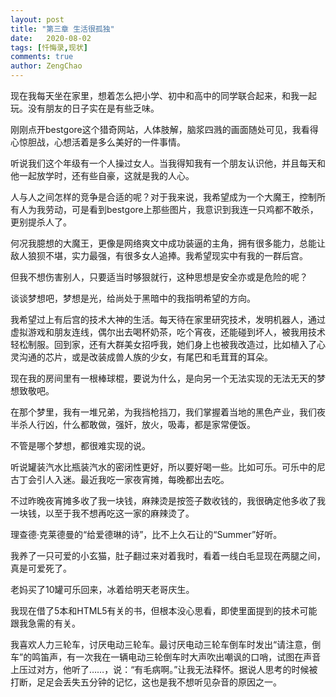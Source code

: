 ```yaml
---
layout: post
title: "第三章 生活很孤独"
date:   2020-08-02
tags: [忏悔录,现状]
comments: true
author: ZengChao
---
```


现在我每天坐在家里，想着怎么把小学、初中和高中的同学联合起来，和我一起玩。没有朋友的日子实在是有些乏味。

刚刚点开bestgore这个猎奇网站，人体肢解，脑浆四溅的画面随处可见，我看得心惊胆战，心想活着是多么美好的一件事情。

听说我们这个年级有一个人操过女人。当我得知我有一个朋友认识他，并且每天和他一起放学时，还有些自豪，这就是我的人心。

人与人之间怎样的竞争是合适的呢？对于我来说，我希望成为一个大魔王，控制所有人为我劳动，可是看到bestgore上那些图片，我意识到我连一只鸡都不敢杀，更别提杀人了。

何况我臆想的大魔王，更像是网络爽文中成功装逼的主角，拥有很多能力，总能让敌人狼狈不堪，实力最强，有很多女人追捧。我希望现实中有我的一群后宫。

但我不想伤害别人，只要适当时够狠就行，这种思想是安全亦或是危险的呢？

谈谈梦想吧，梦想是光，给尚处于黑暗中的我指明希望的方向。

我希望过上有后宫的技术大神的生活。每天待在家里研究技术，发明机器人，通过虚拟游戏和朋友连线，偶尔出去喝杯奶茶，吃个宵夜，还能碰到坏人，被我用技术轻松制服。回到家，还有大群美女招呼我，她们身上也被我改造过，比如植入了心灵沟通的芯片，或是改装成兽人族的少女，有尾巴和毛茸茸的耳朵。

现在我的房间里有一根棒球棍，要说为什么，是向另一个无法实现的无法无天的梦想致敬吧。

在那个梦里，我有一堆兄弟，为我挡枪挡刀，我们掌握着当地的黑色产业，我们夜半杀人行凶，什么都敢做，强奸，放火，吸毒，都是家常便饭。

不管是哪个梦想，都很难实现的说。

听说罐装汽水比瓶装汽水的密闭性更好，所以要好喝一些。比如可乐。可乐中的尼古丁会引人入迷。最近我吃一家夜宵摊，每晚都出去吃。

不过昨晚夜宵摊多收了我一块钱，麻辣烫是按签子数收钱的，我很确定他多收了我一块钱，以至于我不想再吃这一家的麻辣烫了。

理查德·克莱德曼的“给爱德琳的诗”，比不上久石让的“Summer”好听。

我养了一只可爱的小玄猫，肚子翻过来对着我时，看着一线白毛显现在两腿之间，真是可爱死了。

老妈买了10罐可乐回来，冰着给明天老哥庆生。

我现在借了5本和HTML5有关的书，但根本没心思看，即使里面提到的技术可能跟我急需的有关。

我喜欢人力三轮车，讨厌电动三轮车。最讨厌电动三轮车倒车时发出“请注意，倒车”的鸣笛声，有一次我在一辆电动三轮倒车时大声吹出嘲讽的口哨，试图在声音上压过对方，他听了……，说：“有毛病啊。”让我无法释怀。据说人思考的时候被打断，足足会丢失五分钟的记忆，这也是我不想听见杂音的原因之一。
